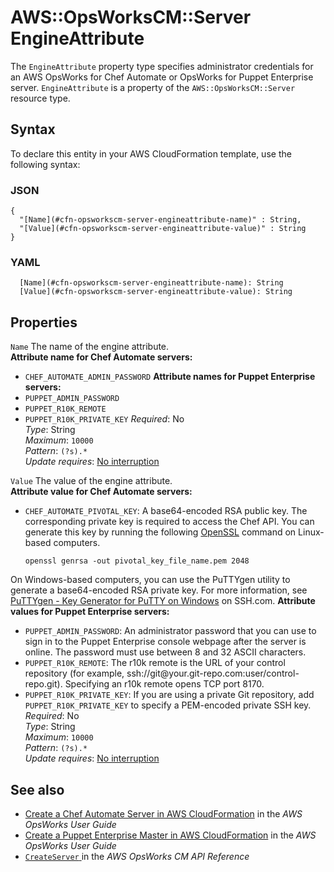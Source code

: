 # AWS::OpsWorksCM::Server EngineAttribute<a name="aws-properties-opsworkscm-server-engineattribute"></a>

The `EngineAttribute` property type specifies administrator credentials for an AWS OpsWorks for Chef Automate or OpsWorks for Puppet Enterprise server\. `EngineAttribute` is a property of the `AWS::OpsWorksCM::Server` resource type\.

## Syntax<a name="aws-properties-opsworkscm-server-engineattribute-syntax"></a>

To declare this entity in your AWS CloudFormation template, use the following syntax:

### JSON<a name="aws-properties-opsworkscm-server-engineattribute-syntax.json"></a>

```
{
  "[Name](#cfn-opsworkscm-server-engineattribute-name)" : String,
  "[Value](#cfn-opsworkscm-server-engineattribute-value)" : String
}
```

### YAML<a name="aws-properties-opsworkscm-server-engineattribute-syntax.yaml"></a>

```
  [Name](#cfn-opsworkscm-server-engineattribute-name): String
  [Value](#cfn-opsworkscm-server-engineattribute-value): String
```

## Properties<a name="aws-properties-opsworkscm-server-engineattribute-properties"></a>

`Name`  <a name="cfn-opsworkscm-server-engineattribute-name"></a>
The name of the engine attribute\.  
 **Attribute name for Chef Automate servers:**   
+  `CHEF_AUTOMATE_ADMIN_PASSWORD` 
 **Attribute names for Puppet Enterprise servers:**   
+  `PUPPET_ADMIN_PASSWORD` 
+  `PUPPET_R10K_REMOTE` 
+  `PUPPET_R10K_PRIVATE_KEY` 
*Required*: No  
*Type*: String  
*Maximum*: `10000`  
*Pattern*: `(?s).*`  
*Update requires*: [No interruption](https://docs.aws.amazon.com/AWSCloudFormation/latest/UserGuide/using-cfn-updating-stacks-update-behaviors.html#update-no-interrupt)

`Value`  <a name="cfn-opsworkscm-server-engineattribute-value"></a>
The value of the engine attribute\.  
 **Attribute value for Chef Automate servers:**   
+  `CHEF_AUTOMATE_PIVOTAL_KEY`: A base64\-encoded RSA public key\. The corresponding private key is required to access the Chef API\. You can generate this key by running the following [OpenSSL](https://www.openssl.org/) command on Linux\-based computers\.

   `openssl genrsa -out pivotal_key_file_name.pem 2048` 

  On Windows\-based computers, you can use the PuTTYgen utility to generate a base64\-encoded RSA private key\. For more information, see [PuTTYgen \- Key Generator for PuTTY on Windows](https://www.ssh.com/ssh/putty/windows/puttygen) on SSH\.com\.
 **Attribute values for Puppet Enterprise servers:**   
+  `PUPPET_ADMIN_PASSWORD`: An administrator password that you can use to sign in to the Puppet Enterprise console webpage after the server is online\. The password must use between 8 and 32 ASCII characters\.
+  `PUPPET_R10K_REMOTE`: The r10k remote is the URL of your control repository \(for example, ssh://git@your\.git\-repo\.com:user/control\-repo\.git\)\. Specifying an r10k remote opens TCP port 8170\.
+  `PUPPET_R10K_PRIVATE_KEY`: If you are using a private Git repository, add `PUPPET_R10K_PRIVATE_KEY` to specify a PEM\-encoded private SSH key\.
*Required*: No  
*Type*: String  
*Maximum*: `10000`  
*Pattern*: `(?s).*`  
*Update requires*: [No interruption](https://docs.aws.amazon.com/AWSCloudFormation/latest/UserGuide/using-cfn-updating-stacks-update-behaviors.html#update-no-interrupt)

## See also<a name="aws-properties-opsworkscm-server-engineattribute--seealso"></a>
+  [Create a Chef Automate Server in AWS CloudFormation](https://docs.aws.amazon.com/opsworks/latest/userguide/opscm-create-server-cfn.html) in the *AWS OpsWorks User Guide* 
+  [Create a Puppet Enterprise Master in AWS CloudFormation](https://docs.aws.amazon.com/opsworks/latest/userguide/opspup-create-server-cfn.html) in the *AWS OpsWorks User Guide* 
+  [ `CreateServer` ](https://docs.aws.amazon.com/opsworks-cm/latest/APIReference/API_CreateServer.html) in the *AWS OpsWorks CM API Reference* 

